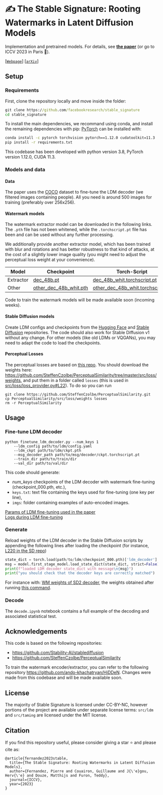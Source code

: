 # ✍️ The Stable Signature: Rooting Watermarks in Latent Diffusion Models

Implementation and pretrained models.
For details, see [**the paper**](https://arxiv.org/abs/2303.15435) (or go to ICCV 2023 in Paris 🥐).  

[[`Webpage`](https://pierrefdz.github.io/publications/stablesignature/)]
[[`arXiv`](https://arxiv.org/abs/2303.15435)]


## Setup


### Requirements

First, clone the repository locally and move inside the folder:
```cmd
git clone https://github.com/facebookresearch/stable_signature
cd stable_signature
```
To install the main dependencies, we recommand using conda, and install the remaining dependencies with pip:
[PyTorch](https://pytorch.org/) can be installed with:
```cmd
conda install -c pytorch torchvision pytorch==1.12.0 cudatoolkit=11.3
pip install -r requirements.txt
```
This codebase has been developed with python version 3.8, PyTorch version 1.12.0, CUDA 11.3.


### Models and data

#### Data

The paper uses the [COCO](https://cocodataset.org/) dataset to fine-tune the LDM decoder (we filtered images containing people).
All you need is around 500 images for training (preferably over 256x256).

#### Watermark models

The watermark extractor model can be downloaded in the following links.
The `.pth` file has not been whitened, while the `.torchscript.pt` file has been and can be used without any further processing. 

We additionally provide another extractor model, which has been trained with blur and rotations and has better robustness to that kind of attacks, at the cost of a slightly lower image quality (you might need to adjust the perceptual loss weight at your convenience).

| Model | Checkpoint | Torch-Script |
| --- | --- | --- |
| Extractor | [dec_48b.pt](https://dl.fbaipublicfiles.com/ssl_watermarking/dec_48b.pth) | [dec_48b_whit.torchscript.pt](https://dl.fbaipublicfiles.com/ssl_watermarking/dec_48b_whit.torchscript.pt)  |
| Other | [other_dec_48b_whit.pth](https://dl.fbaipublicfiles.com/ssl_watermarking/other_dec_48b.pth) | [other_dec_48b_whit.torchscript.pt](https://dl.fbaipublicfiles.com/ssl_watermarking/dec_48b_whit.torchscript.pt) |

Code to train the watermark models will be made available soon (incoming weeks).

#### Stable Diffusion models

Create LDM configs and checkpoints from the [Hugging Face](https://huggingface.co/stabilityai) and [Stable Diffusion](https://github.com/Stability-AI/stablediffusion/tree/main/configs/stable-diffusion) repositories.
The code should also work for Stable Diffusion v1 without any change. 
For other models (like old LDMs or VQGANs), you may need to adapt the code to load the checkpoints.

#### Perceptual Losses

The perceptual losses are based on [this repo](https://github.com/SteffenCzolbe/PerceptualSimilarity/).
You should download the weights here: https://github.com/SteffenCzolbe/PerceptualSimilarity/tree/master/src/loss/weights, and put them in a folder called `losses` (this is used in [src/loss/loss_provider.py#L22](https://github.com/facebookresearch/stable_signature/blob/main/src/loss/loss_provider.py#L22)).
To do so you can run 
```
git clone https://github.com/SteffenCzolbe/PerceptualSimilarity.git
cp PerceptualSimilarity/src/loss/weights losses
rm -r PerceptualSimilarity
```


## Usage

### Fine-tune LDM decoder

```
python finetune_ldm_decoder.py --num_keys 1
    --ldm_config path/to/ldm/config.yaml
    --ldm_ckpt path/to/ldm/ckpt.pth
    --msg_decoder_path path/to/msg/decoder/ckpt.torchscript.pt
    --train_dir path/to/train/dir
    --val_dir path/to/val/dir
```

This code should generate: 
- *num_keys* checkpoints of the LDM decoder with watermark fine-tuning (checkpoint_000.pth, etc.),
- `keys.txt`: text file containing the keys used for fine-tuning (one key per line),
- `imgs`: folder containing examples of auto-encoded images.

[Params of LDM fine-tuning used in the paper](https://justpaste.it/aw0gj)  
[Logs during LDM fine-tuning](https://justpaste.it/cse0x)

### Generate

Reload weights of the LDM decoder in the Stable Diffusion scripts by appending the following lines after loading the checkpoint 
(for instance, [L220 in the SD repo](https://github.com/Stability-AI/stablediffusion/blob/main/scripts/txt2img.py#L220))
```python
state_dict = torch.load(path/to/ldm/checkpoint_000.pth)['ldm_decoder']
msg = model.first_stage_model.load_state_dict(state_dict, strict=False)
print(f"loaded LDM decoder state_dict with message\n{msg}")
print("you should check that the decoder keys are correctly matched")
```
For instance with: [WM weights of SD2 decoder](https://dl.fbaipublicfiles.com/ssl_watermarking/sd2_decoder.pth), the weights obtained after running [this command](https://justpaste.it/ae93f).



### Decode

The `decode.ipynb` notebook contains a full example of the decoding and associated statistical test.

## Acknowledgements

This code is based on the following repositories:

- https://github.com/Stability-AI/stablediffusion
- https://github.com/SteffenCzolbe/PerceptualSimilarity

To train the watermark encoder/extractor, you can refer to the following repository https://github.com/ando-khachatryan/HiDDeN. 
Changes were made from this codebase and will be made available soon.

## License

The majority of Stable Signature is licensed under CC-BY-NC, however portions of the project are available under separate license terms: `src/ldm` and `src/taming` are licensed under the MIT license.

## Citation

If you find this repository useful, please consider giving a star :star: and please cite as:


```
@article{fernandez2023stable,
  title={The Stable Signature: Rooting Watermarks in Latent Diffusion Models},
  author={Fernandez, Pierre and Couairon, Guillaume and J{\'e}gou, Herv{\'e} and Douze, Matthijs and Furon, Teddy},
  journal={ICCV},
  year={2023}
}
```

